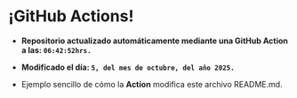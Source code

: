 # ¡GitHub Actions!
* **Repositorio actualizado automáticamente mediante una GitHub Action a las: `06:42:52hrs.`**
* **Modificado el día: `5, del mes de octubre, del año 2025.`**

* Ejemplo sencillo de cómo la **Action** modifica este archivo README.md.
